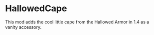 # HallowedCape
This mod adds the cool little cape from the Hallowed Armor in 1.4 as a vanity accessory.
